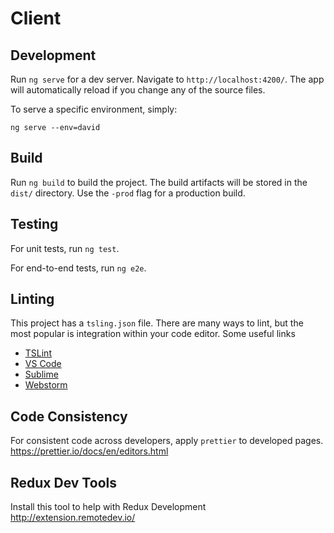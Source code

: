 # Client


## Development
Run `ng serve` for a dev server. Navigate to `http://localhost:4200/`. 
The app will automatically reload if you change any of the source files.

To serve a specific environment, simply: 
```shell
ng serve --env=david
```

## Build
Run `ng build` to build the project. The build artifacts will be stored in the `dist/` directory. Use the `-prod` flag for a production build.

## Testing
For unit tests, run `ng test`.

For end-to-end tests, run `ng e2e`.

## Linting
This project has a `tsling.json` file.  There are many ways to lint, but the most popular is integration within your code editor.
Some useful links
* [TSLint](https://palantir.github.io/tslint/)
* [VS Code](https://marketplace.visualstudio.com/items?itemName=eg2.tslint)
* [Sublime](https://github.com/lavrton/SublimeLinter-contrib-tslint)
* [Webstorm](https://www.jetbrains.com/help/webstorm/tslint.html)

## Code Consistency
For consistent code across developers, apply `prettier` to developed pages.
https://prettier.io/docs/en/editors.html

## Redux Dev Tools
Install this tool to help with Redux Development
http://extension.remotedev.io/
